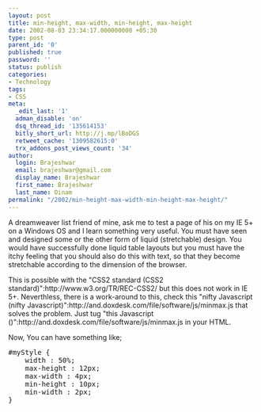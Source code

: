 ```yaml
---
layout: post
title: min-height, max-width, min-height, max-height
date: 2002-08-03 23:34:17.000000000 +05:30
type: post
parent_id: '0'
published: true
password: ''
status: publish
categories:
- Technology
tags:
- CSS
meta:
  _edit_last: '1'
  adman_disable: 'on'
  dsq_thread_id: '135614153'
  bitly_short_url: http://j.mp/lBoDGS
  retweet_cache: '1309582615:0'
  trx_addons_post_views_count: '34'
author:
  login: Brajeshwar
  email: brajeshwar@gmail.com
  display_name: Brajeshwar
  first_name: Brajeshwar
  last_name: Oinam
permalink: "/2002/min-height-max-width-min-height-max-height/"
---
```

<p>A dreamweaver list friend of mine, ask me to test a page of his on my IE 5+ on a Windows OS and I learn something very useful. You must have seen and designed some or the other form of liquid (stretchable) design. You would have successfully done liquid table layouts but you must have the itchy feeling that you should also do this with text, so that they become stretchable according to the dimension of the browser.</p>
<p>This is possible with the "CSS2 standard (CSS2 standard)":http://www.w3.org/TR/REC-CSS2/ but this does not work in IE 5+. Neverthless, there is a work-around to this, check this "nifty Javascript (nifty Javascript)":http://and.doxdesk.com/file/software/js/minmax.js that solves the problem. Just tug "this Javascript ()":http://and.doxdesk.com/file/software/js/minmax.js in your HTML.</p>
<p>Now, You can have something like;</p>
<pre name="code" class="css">
#myStyle {
	width : 50%;
	max-height : 12px;
	max-width : 4px;
	min-height : 10px;
	min-width : 2px;
}
</pre>

